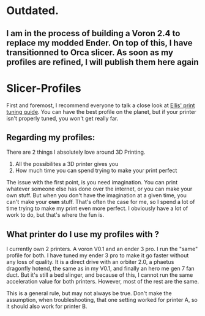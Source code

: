 # Outdated.
I am in the process of building a Voron 2.4 to replace my modded Ender. On top of this, I have transitionned to Orca slicer. As soon as my profiles are refined, I will publish them here again
-----

# Slicer-Profiles
First and foremost, I recommend everyone to talk a close look at [Ellis' print tuning guide](https://github.com/AndrewEllis93/Print-Tuning-Guide). You can have the best profile on the planet, but if your printer isn't properly tuned, you won't get really far.

## Regarding my profiles:
There are 2 things I absolutely love around 3D Printing. 
 1. All the possibilites a 3D printer gives you
 2. How much time you can spend trying to make your print perfect

The issue with the first point, is you need imagination. You can print whatever someone else has done over the internet, or you can make your own stuff. But when you don't have the imagination at a given time, you can't make your **own** stuff. That's often the case for me, so I spend a lot of time trying to make my print even more perfect. I obviously have a lot of work to do, but that's where the fun is.

## What printer do I use my profiles with ?

I currently own 2 printers. A voron V0.1 and an ender 3 pro. I run the "same" profile for both. I have tuned my ender 3 pro to make it go faster without any loss of quality. It is a direct drive with an orbiter 2.0, a phaetus dragonfly hotend, the same as in my V0.1, and finally an hero me gen 7 fan duct. But it's still a bed slinger, and because of this, I cannot run the same acceleration value for both printers. However, most of the rest are the same.

This is a general rule, but may not always be true. Don't make the assumption, when troubleshooting, that one setting worked for printer A, so it should also work for printer B.
